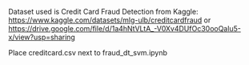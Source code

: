 Dataset used is Credit Card Fraud Detection from Kaggle: 
    https://www.kaggle.com/datasets/mlg-ulb/creditcardfraud
    or
    https://drive.google.com/file/d/1a4hNtVLtA_-V0Xv4DUfOc30ooQalu5-x/view?usp=sharing

Place creditcard.csv next to fraud_dt_svm.ipynb